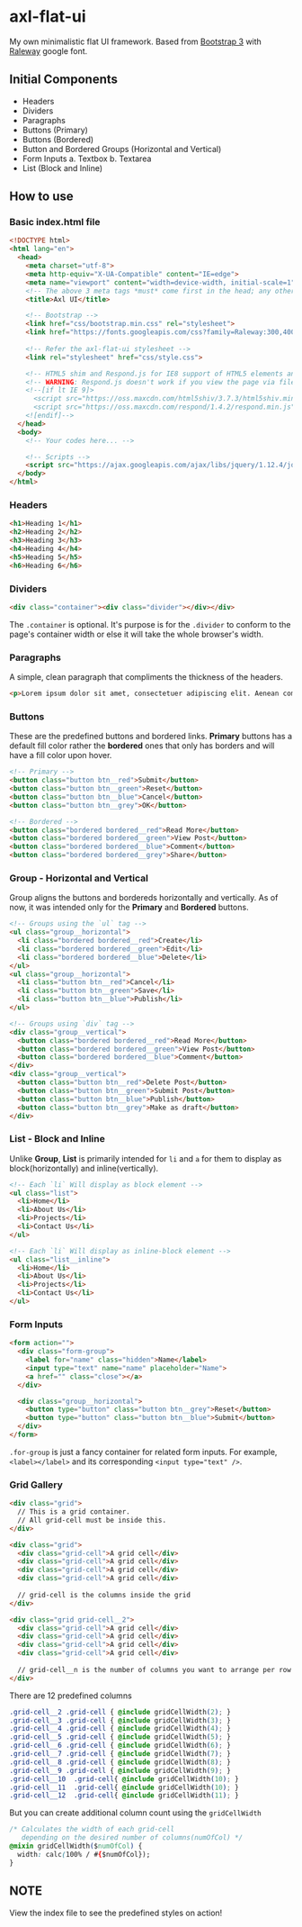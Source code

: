 # axl-flat-ui
My own minimalistic flat UI framework. Based from [Bootstrap 3](http://getbootstrap.com/) with [Raleway](https://fonts.google.com/specimen/Raleway) google font.

## Initial Components

- Headers
- Dividers
- Paragraphs
- Buttons (Primary)
- Buttons (Bordered)
- Button and Bordered Groups (Horizontal and Vertical)
- Form Inputs
  a. Textbox
  b. Textarea
- List (Block and Inline)

## How to use

### Basic index.html file

```html
<!DOCTYPE html>
<html lang="en">
  <head>
    <meta charset="utf-8">
    <meta http-equiv="X-UA-Compatible" content="IE=edge">
    <meta name="viewport" content="width=device-width, initial-scale=1">
    <!-- The above 3 meta tags *must* come first in the head; any other head content must come *after* these tags -->
    <title>Axl UI</title>

    <!-- Bootstrap -->
    <link href="css/bootstrap.min.css" rel="stylesheet">
    <link href="https://fonts.googleapis.com/css?family=Raleway:300,400,700" rel="stylesheet">
    
    <!-- Refer the axl-flat-ui stylesheet -->
    <link rel="stylesheet" href="css/style.css">

    <!-- HTML5 shim and Respond.js for IE8 support of HTML5 elements and media queries -->
    <!-- WARNING: Respond.js doesn't work if you view the page via file:// -->
    <!--[if lt IE 9]>
      <script src="https://oss.maxcdn.com/html5shiv/3.7.3/html5shiv.min.js"></script>
      <script src="https://oss.maxcdn.com/respond/1.4.2/respond.min.js"></script>
    <![endif]-->
  </head>
  <body>
    <!-- Your codes here... -->

    <!-- Scripts -->
    <script src="https://ajax.googleapis.com/ajax/libs/jquery/1.12.4/jquery.min.js"></script>
  </body>
</html>
```

### Headers

```html
<h1>Heading 1</h1>
<h2>Heading 2</h2>
<h3>Heading 3</h3>
<h4>Heading 4</h4>
<h5>Heading 5</h5>
<h6>Heading 6</h6>
```

### Dividers

```html
<div class="container"><div class="divider"></div></div>
```
The `.container` is optional. It's purpose is for the `.divider` to conform to the page's container width or else it will take the whole browser's width.

### Paragraphs

A simple, clean paragraph that compliments the thickness of the headers.

```html
<p>Lorem ipsum dolor sit amet, consectetuer adipiscing elit. Aenean commodo ligula eget dolor.</p>
```

### Buttons 

These are the predefined buttons and bordered links.
**Primary** buttons has a default fill color rather the **bordered** ones that only has borders and will have a fill color upon hover.

```html
<!-- Primary -->
<button class="button btn__red">Submit</button>
<button class="button btn__green">Reset</button>
<button class="button btn__blue">Cancel</button>
<button class="button btn__grey">OK</button>
```

```html
<!-- Bordered -->
<button class="bordered bordered__red">Read More</button>
<button class="bordered bordered__green">View Post</button>
<button class="bordered bordered__blue">Comment</button>
<button class="bordered bordered__grey">Share</button>
```

### Group - Horizontal and Vertical

Group aligns the buttons and bordereds horizontally and vertically. As of now, it was intended only for the **Primary** and **Bordered** buttons.

```html
<!-- Groups using the `ul` tag -->
<ul class="group__horizontal">
  <li class="bordered bordered__red">Create</li>
  <li class="bordered bordered__green">Edit</li>
  <li class="bordered bordered__blue">Delete</li>
</ul>
<ul class="group__horizontal">
  <li class="button btn__red">Cancel</li>
  <li class="button btn__green">Save</li>
  <li class="button btn__blue">Publish</li>
</ul>
```

```html
<!-- Groups using `div` tag -->
<div class="group__vertical">
  <button class="bordered bordered__red">Read More</button>
  <button class="bordered bordered__green">View Post</button>
  <button class="bordered bordered__blue">Comment</button>
</div>
<div class="group__vertical">
  <button class="button btn__red">Delete Post</button>
  <button class="button btn__green">Submit Post</button>
  <button class="button btn__blue">Publish</button>
  <button class="button btn__grey">Make as draft</button>
</div>
```
### List - Block and Inline

Unlike **Group**, **List** is primarily intended for `li` and `a` for them to display as block(horizontally) and inline(vertically).

```html
<!-- Each `li` Will display as block element -->
<ul class="list">
  <li>Home</li>
  <li>About Us</li>
  <li>Projects</li>
  <li>Contact Us</li>
</ul>
```

```html
<!-- Each `li` Will display as inline-block element -->
<ul class="list__inline">
  <li>Home</li>
  <li>About Us</li>
  <li>Projects</li>
  <li>Contact Us</li>
</ul>
```

### Form Inputs

```html
<form action="">
  <div class="form-group">
    <label for="name" class="hidden">Name</label>
    <input type="text" name="name" placeholder="Name">
    <a href="" class="close"></a>
  </div>

  <div class="group__horizontal">
    <button type="button" class="button btn__grey">Reset</button>
    <button type="button" class="button btn__blue">Submit</button>
  </div>
</form>
```

`.for-group` is just a fancy container for related form inputs. For example, `<label></label>` and its corresponding `<input type="text" />`.

### Grid Gallery

```html
<div class="grid">
  // This is a grid container.
  // All grid-cell must be inside this.
</div>
```

```html
<div class="grid">
  <div class="grid-cell">A grid cell</div>
  <div class="grid-cell">A grid cell</div>
  <div class="grid-cell">A grid cell</div>
  <div class="grid-cell">A grid cell</div>
  
  // grid-cell is the columns inside the grid
</div>
```

```html
<div class="grid grid-cell__2">
  <div class="grid-cell">A grid cell</div>
  <div class="grid-cell">A grid cell</div>
  <div class="grid-cell">A grid cell</div>
  <div class="grid-cell">A grid cell</div>
  
  // grid-cell__n is the number of columns you want to arrange per row
</div>
```
There are 12 predefined columns

```css
.grid-cell__2 .grid-cell { @include gridCellWidth(2); }
.grid-cell__3 .grid-cell { @include gridCellWidth(3); }
.grid-cell__4 .grid-cell { @include gridCellWidth(4); }
.grid-cell__5 .grid-cell { @include gridCellWidth(5); }
.grid-cell__6 .grid-cell { @include gridCellWidth(6); }
.grid-cell__7 .grid-cell { @include gridCellWidth(7); }
.grid-cell__8 .grid-cell { @include gridCellWidth(8); }
.grid-cell__9 .grid-cell { @include gridCellWidth(9); }
.grid-cell__10  .grid-cell{ @include gridCellWidth(10); }
.grid-cell__11  .grid-cell{ @include gridCellWidth(10); }
.grid-cell__12  .grid-cell{ @include gridCellWidth(11); }
```

But you can create additional column count using the `gridCellWidth`

```css
/* Calculates the width of each grid-cell
   depending on the desired number of columns(numOfCol) */
@mixin gridCellWidth($numOfCol) {
  width: calc(100% / #{$numOfCol});
}
```
## NOTE

View the index file to see the predefined styles on action!
